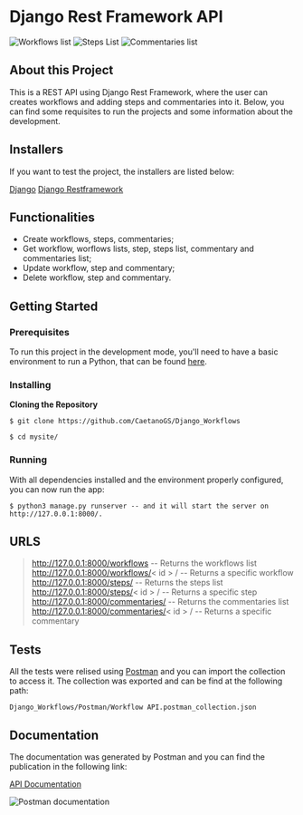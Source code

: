 # Django Rest Framework API

![Workflows list](https://user-images.githubusercontent.com/50907344/85225915-b1769a00-b3d4-11ea-8914-33d43cdc54cf.png)
![Steps List](https://user-images.githubusercontent.com/50907344/85225929-ce12d200-b3d4-11ea-8e4d-b78cbb4804b5.png)
![Commentaries list](https://user-images.githubusercontent.com/50907344/85225947-ed116400-b3d4-11ea-8895-432e78a9b2fb.png)

## About this Project

This is a REST API using Django Rest Framework, where the user can creates workflows and adding steps and commentaries into it. Below, you can find some requisites to run the projects and some information about the development.

## Installers

If you want to test the project, the installers are listed below:

[Django](https://www.djangoproject.com)
[Django Restframework](https://www.django-rest-framework.org)


## Functionalities

- Create workflows, steps, commentaries;
- Get workflow, worflows lists, step, steps list, commentary and commentaries list;
- Update workflow, step and commentary;
- Delete workflow, step and commentary.

## Getting Started

### Prerequisites

To run this project in the development mode, you'll need to have a basic environment to run a Python, that can be found [here](https://code.visualstudio.com/download).

### Installing

**Cloning the Repository**

```
$ git clone https://github.com/CaetanoGS/Django_Workflows

$ cd mysite/
```



### Running

With all dependencies installed and the environment properly configured, you can now run the app:


```
$ python3 manage.py runserver -- and it will start the server on http://127.0.0.1:8000/.
```

## URLS

> http://127.0.0.1:8000/workflows -- Returns the workflows list
> http://127.0.0.1:8000/workflows/< id > / -- Returns a specific workflow
> http://127.0.0.1:8000/steps/ -- Returns the steps list
> http://127.0.0.1:8000/steps/< id > / -- Returns a specific step
> http://127.0.0.1:8000/commentaries/ -- Returns the commentaries list
> http://127.0.0.1:8000/commentaries/< id > / -- Returns a specific commentary

## Tests

All the tests were relised using [Postman](https://www.postman.com) and you can import the collection to access it. The collection was exported and can be find at the following path: 

```
Django_Workflows/Postman/Workflow API.postman_collection.json

```

## Documentation

The documentation was generated by Postman and you can find the publication in the following link:

[API Documentation](https://documenter.getpostman.com/view/11768090/SzzoYukK?version=latest)

![Postman documentation](https://user-images.githubusercontent.com/50907344/85225974-1205d700-b3d5-11ea-8fe9-395911b8193e.png)
